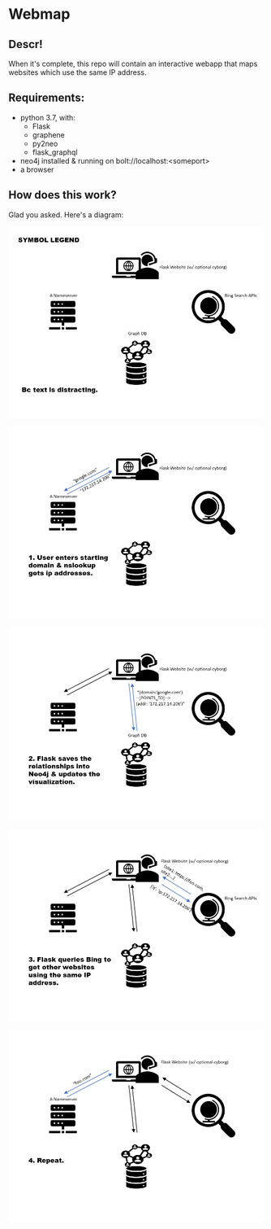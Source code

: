 Webmap
======

## Descr!

When it's complete, this repo will contain an interactive webapp that maps websites which use the same IP address.  



## Requirements:
 - python 3.7, with:
   - Flask
   - graphene
   - py2neo
   - flask_graphql
 - neo4j installed & running on bolt://localhost:\<someport>
 - a browser  


## How does this work?

Glad you asked. Here's a diagram:  

![Slide1](https://github.com/rtruxal/github-pics/raw/master/webmap%20slides/Slide1.PNG)

![Slide2](https://github.com/rtruxal/github-pics/raw/master/webmap%20slides/Slide2.PNG)  

![Slide3](https://github.com/rtruxal/github-pics/raw/master/webmap%20slides/Slide3.PNG)  

![Slide4](https://github.com/rtruxal/github-pics/raw/master/webmap%20slides/Slide4.PNG)  

![Slide5](https://github.com/rtruxal/github-pics/raw/master/webmap%20slides/Slide5.PNG)  



